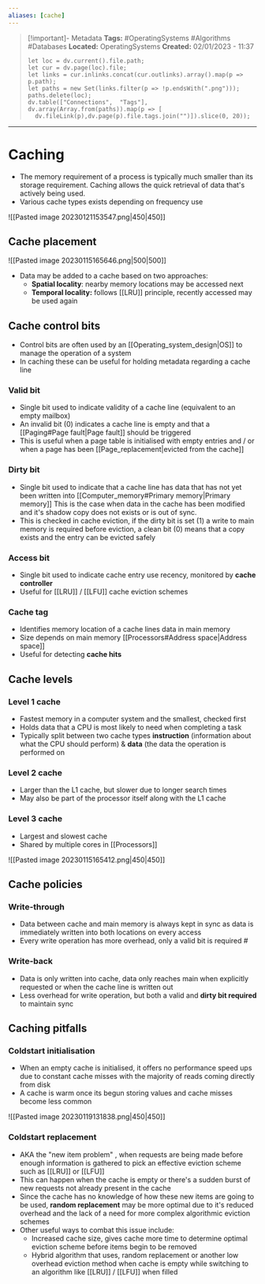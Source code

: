 ```yaml
---
aliases: [cache]
---
```


> [!important]- Metadata
> **Tags:** #OperatingSystems #Algorithms #Databases
> **Located:** OperatingSystems
> **Created:** 02/01/2023 - 11:37
> ```dataviewjs
>let loc = dv.current().file.path;
>let cur = dv.page(loc).file;
>let links = cur.inlinks.concat(cur.outlinks).array().map(p => p.path);
>let paths = new Set(links.filter(p => !p.endsWith(".png")));
>paths.delete(loc);
>dv.table(["Connections",  "Tags"], dv.array(Array.from(paths)).map(p => [
>   dv.fileLink(p),dv.page(p).file.tags.join("")]).slice(0, 20));
> ```

___
# Caching
- The memory requirement of a process is typically much smaller than its storage requirement. Caching allows the quick retrieval of data that's actively being used. 
- Various cache types exists depending on frequency use

![[Pasted image 20230121153547.png|450|450]]

## Cache placement

![[Pasted image 20230115165646.png|500|500]]

- Data may be added to a cache based on two approaches:
	- **Spatial locality**:  nearby memory locations may be accessed next
	- **Temporal locality:** follows [[LRU]] principle, recently accessed may be used again

## Cache control bits
- Control bits are often used by an [[Operating_system_design|OS]] to manage the operation of a system 
- In caching these can be useful for holding metadata regarding a cache line

### Valid bit
- Single bit used to indicate validity of a cache line (equivalent to an empty mailbox) 
- An invalid bit (0) indicates a cache line is empty and that a [[Paging#Page fault|Page fault]] should be triggered
- This is useful when a page table is initialised with empty entries and / or when a page has been  [[Page_replacement|evicted from the cache]]
### Dirty bit
- Single bit used to indicate that a cache line has data that has not yet been written into [[Computer_memory#Primary memory|Primary memory]] This is the case when data in the cache has been modified and it's shadow copy does not exists or is out of sync. 
- This is checked in cache eviction, if the dirty bit is set (1) a write to main memory is required before eviction, a clean bit (0) means that a copy exists and the entry can be evicted safely

### Access bit
- Single bit used to indicate cache entry use recency, monitored by **cache controller** 
- Useful for [[LRU]] / [[LFU]] cache eviction schemes 

### Cache tag
- Identifies memory location of a cache lines data in main memory 
- Size depends on main memory [[Processors#Address space|Address space]] 
- Useful for detecting **cache hits**

## Cache levels
### Level 1 cache
- Fastest memory in a computer system and the smallest, checked first
- Holds data that a CPU is most likely to need when completing a task 
- Typically split between two cache types **instruction** (information about what the CPU should perform) & **data** (the data the operation is performed on

### Level 2 cache
- Larger than the L1 cache, but slower due to longer search times
- May also be part of the processor itself along with the L1 cache 

### Level 3 cache
- Largest and slowest cache 
- Shared by multiple cores in [[Processors]]

![[Pasted image 20230115165412.png|450|450]]

## Cache policies
### Write-through
- Data between cache and main memory is always kept in sync as data is immediately written into both locations on every access
- Every write operation has more overhead,  only a valid bit is required #
### Write-back
- Data is only written into cache, data only reaches main when explicitly requested or when the cache line is written out 
- Less overhead for write operation, but both a valid and **dirty bit required** to maintain sync
## Caching pitfalls
### Coldstart initialisation
- When an empty cache is initialised, it offers no performance speed ups due to constant cache misses with the majority of reads coming directly from disk 
- A cache is warm once its begun storing values and cache misses become less common

![[Pasted image 20230119131838.png|450|450]]

### Coldstart replacement
- AKA the "new item problem" ,  when requests are being made before enough information is gathered to pick an effective eviction scheme such as [[LRU]] or [[LFU]] 
- This can happen when the cache is empty or there's a sudden burst of new requests not already present in the cache 
- Since the cache has no knowledge of how these new items are going to be used, **random replacement** may be more optimal due to it's reduced overhead and the lack of a need for more complex algorithmic eviction schemes
- Other useful ways to combat this issue include:
	- Increased cache size, gives cache more time to determine optimal eviction scheme before items begin to be removed
	- Hybrid algorithm that uses, random replacement or another low overhead eviction method when cache is empty while switching to an algorithm like [[LRU]] / [[LFU]] when filled

